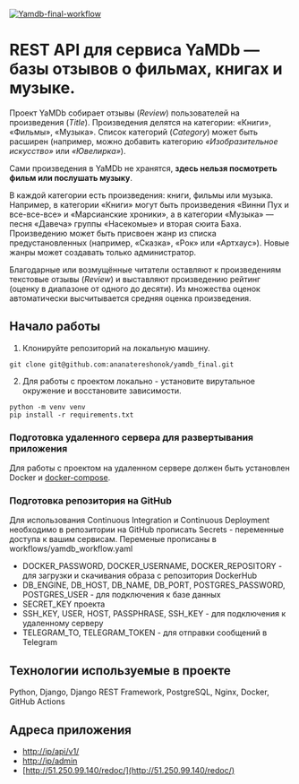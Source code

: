 [![Yamdb-final-workflow](https://github.com/ananatereshonok/yamdb_final/workflows/YAMDB-workflow/badge.svg)](https://github.com/ananatereshonok/yamdb_final/actions)

# REST API для сервиса YaMDb — базы отзывов о фильмах, книгах и музыке. 

Проект YaMDb собирает отзывы (*Review*) пользователей на произведения (*Title*). Произведения делятся на категории: «Книги», «Фильмы», «Музыка». Список категорий (*Category*) может быть расширен (например, можно добавить категорию *«Изобразительное искусство»* или *«Ювелирка»*).

Сами произведения в YaMDb не хранятся, **здесь нельзя посмотреть фильм или послушать музыку**.

В каждой категории есть произведения: книги, фильмы или музыка. Например, в категории «Книги» могут быть произведения «Винни Пух и все-все-все» и «Марсианские хроники», а в категории «Музыка» — песня «Давеча» группы «Насекомые» и вторая сюита Баха. Произведению может быть присвоен жанр из списка предустановленных (например, «Сказка», «Рок» или «Артхаус»). Новые жанры может создавать только администратор.

Благодарные или возмущённые читатели оставляют к произведениям текстовые отзывы (*Review*) и выставляют произведению рейтинг (оценку в диапазоне от одного до десяти). Из множества оценок автоматически высчитывается средняя оценка произведения.

## Начало работы

1. Клонируйте репозиторий на локальную машину.
```
git clone git@github.com:ananatereshonok/yamdb_final.git
```
2. Для работы с проектом локально - установите вирутальное окружение и восстановите зависимости.
```
python -m venv venv
pip install -r requirements.txt 
```
### Подготовка удаленного сервера для развертывания приложения

Для работы с проектом на удаленном сервере должен быть установлен Docker и [docker-compose](https://docs.docker.com/engine/install/ubuntu/).

### Подготовка репозитория на GitHub

Для использования Continuous Integration и Continuous Deployment необходимо в репозитории на GitHub прописать Secrets - переменные доступа к вашим сервисам.
Переменые прописаны в workflows/yamdb_workflow.yaml

* DOCKER_PASSWORD, DOCKER_USERNAME, DOCKER_REPOSITORY - для загрузки и скачивания образа с репозитория DockerHub 
* DB_ENGINE, DB_HOST, DB_NAME, DB_PORT, POSTGRES_PASSWORD, POSTGRES_USER - для подключения к базе данных 
* SECRET_KEY проекта
* SSH_KEY, USER, HOST, PASSPHRASE, SSH_KEY - для подключения к удаленному серверу 
* TELEGRAM_TO, TELEGRAM_TOKEN - для отправки сообщений в Telegram

## Технологии используемые в проекте
Python, Django, Django REST Framework, PostgreSQL, Nginx, Docker, GitHub Actions

## Адреса приложения

* [http://ip/api/v1/](http://51.250.99.140/api/v1/)
* [http://ip/admin](http://51.250.99.140/admin/)
* [http://51.250.99.140/redoc/](http://51.250.99.140/redoc/)
